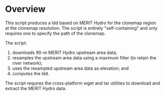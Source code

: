 # Overview

This script produces a ldd based on MERIT Hydro for the clonemap region at the clonemap resolution. The script is entirely "self-containing" and only requires one to specify the path of the clonemap.

The script:
1. downloads 90-m MERIT Hydro upstream area data;
1. resamples the upstream area data using a maximum filter (to retain the river network);
1. uses the resampled upstream area data as elevation; and
1. computes the ldd.

The script requires the cross-platform wget and tar utilities to download and extract the MERIT Hydro data.


